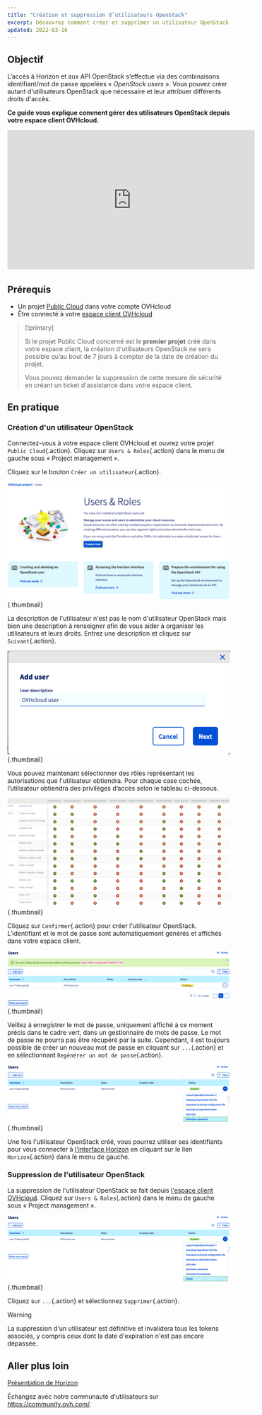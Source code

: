 ```yaml
---
title: "Création et suppression d’utilisateurs OpenStack"
excerpt: Découvrez comment créer et supprimer un utilisateur OpenStack depuis votre espace client OVHcloud
updated: 2022-03-16
---
```


## Objectif

L’accès à Horizon et aux API OpenStack s’effectue via des combinaisons identifiant/mot de passe appelées « *OpenStack users* ». Vous pouvez créer autant d'utilisateurs OpenStack que nécessaire et leur attribuer différents droits d'accès.

**Ce guide vous explique comment gérer des utilisateurs OpenStack depuis votre espace client OVHcloud.**

<iframe width="560" height="315" src="https://www.youtube.com/embed/NC69nrb6QlA" title="YouTube video player" frameborder="0" allow="accelerometer; autoplay; clipboard-write; encrypted-media; gyroscope; picture-in-picture" allowfullscreen></iframe>

## Prérequis

- Un projet [Public Cloud](https://www.ovhcloud.com/fr-ca/public-cloud/) dans votre compte OVHcloud
- Être connecté à votre [espace client OVHcloud](https://ca.ovh.com/auth/?action=gotomanager&from=https://www.ovh.com/ca/fr/&ovhSubsidiary=qc)

> [!primary]
>
> Si le projet Public Cloud concerné est le **premier projet** créé dans votre espace client, la création d'utilisateurs OpenStack ne sera possible qu’au bout de 7 jours à compter de la date de création du projet.
>
> Vous pouvez demander la suppression de cette mesure de sécurité en créant un ticket d'assistance dans votre espace client.
>

## En pratique

### Création d'un utilisateur OpenStack

Connectez-vous à votre espace client OVHcloud et ouvrez votre projet `Public Cloud`{.action}. Cliquez sur `Users & Roles`{.action} dans le menu de gauche sous « Project management ». 

Cliquez sur le bouton `Créer un utilisateur`{.action}.

![User roles](images/users_roles.png){.thumbnail}

La description de l'utilisateur n'est pas le nom d'utilisateur OpenStack mais bien une description à renseigner afin de vous aider à organiser les utilisateurs et leurs droits. Entrez une description et cliquez sur `Suivant`{.action}.

![Add user](images/adduser.png){.thumbnail}

Vous pouvez maintenant sélectionner des rôles représentant les autorisations que l'utilisateur obtiendra. Pour chaque case cochée, l’utilisateur obtiendra des privilèges d’accès selon le tableau ci-dessous.

![Permissions](images/permissions.png){.thumbnail}

Cliquez sur `Confirmer`{.action} pour créer l'utilisateur OpenStack. L’identifiant et le mot de passe sont automatiquement générés et affichés dans votre espace client.

![User_pw](images/user_pw.png){.thumbnail}

Veillez à enregistrer le mot de passe, uniquement affiché à ce moment précis dans le cadre vert, dans un gestionnaire de mots de passe. Le mot de passe ne pourra pas être récupéré par la suite. Cependant, il est toujours possible de créer un nouveau mot de passe en cliquant sur `...`{.action} et en sélectionnant `Regénérer un mot de passe`{.action}.

![Generate](images/generatepw.png){.thumbnail}

Une fois l'utilisateur OpenStack créé, vous pourrez utiliser ses identifiants pour vous connecter à [l'interface Horizon](/pages/public_cloud/compute/introducing_horizon) en cliquant sur le lien `Horizon`{.action} dans le menu de gauche.

### Suppression de l'utilisateur OpenStack

La suppression de l'utilisateur OpenStack se fait depuis [l'espace client OVHcloud](https://ca.ovh.com/auth/?action=gotomanager&from=https://www.ovh.com/ca/fr/&ovhSubsidiary=qc). Cliquez sur `Users & Roles`{.action} dans le menu de gauche sous « Project management ». 

![public-cloud](images/delete.png){.thumbnail}

Cliquez sur `...`{.action} et sélectionnez `Supprimer`{.action}.

> [!warning]
>
> La suppression d'un utilisateur est définitive et invalidera tous les tokens associés, y compris ceux dont la date d'expiration n'est pas encore dépassée.
> 

## Aller plus loin

[Présentation de Horizon](/pages/public_cloud/compute/introducing_horizon)

Échangez avec notre communauté d'utilisateurs sur <https://community.ovh.com/>.
